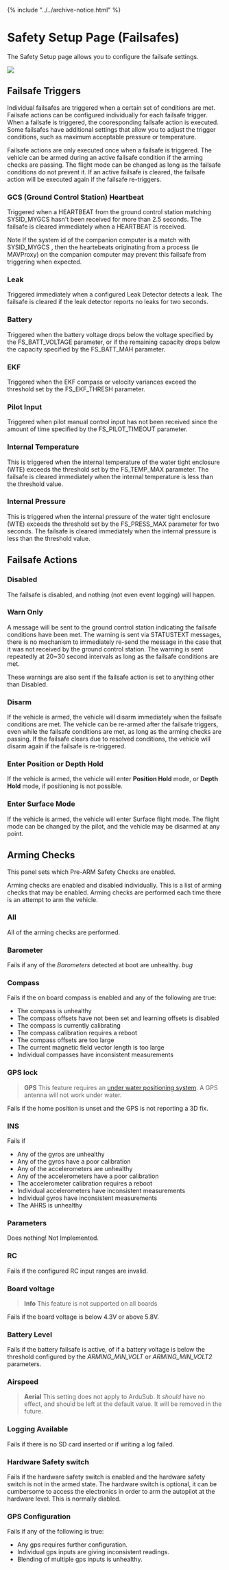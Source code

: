 {% include "../../archive-notice.html" %}

# Safety Setup Page (Failsafes)

The Safety Setup page allows you to configure the failsafe settings.

<img src="/images/reference/reference-ardusub-safety.png" class="img-responsive img-center" style="max-height:600px;">

## Failsafe Triggers

Individual failsafes are triggered when a certain set of conditions are met. Failsafe actions can be configured individually for each failsafe trigger. When a failsafe is triggered, the cooresponding failsafe action is executed. Some failsafes have additional settings that allow you to adjust the trigger conditions, such as maximum acceptable pressure or temperature.

Failsafe actions are only executed once when a failsafe is triggered. The vehicle can be armed during an active failsafe condition if the arming checks are passing. The flight mode can be changed as long as the failsafe conditions do not prevent it. If an active failsafe is cleared, the failsafe action will be executed again if the failsafe re-triggers.

### GCS (Ground Control Station) Heartbeat

Triggered when a HEARTBEAT from the ground control station matching SYSID_MYGCS hasn't been received for more than 2.5 seconds. The failsafe is cleared immediately when a HEARTBEAT is received.

Note If the system id of the companion computer is a match with SYSID_MYGCS , then the heartebeats originating from a process (ie MAVProxy) on the companion computer may prevent this failsafe from triggering when expected.

### Leak

Triggered immediately when a configured Leak Detector detects a leak. The failsafe is cleared if the leak detector reports no leaks for two seconds.

### Battery

Triggered when the battery voltage drops below the voltage specified by the FS_BATT_VOLTAGE parameter, or if the remaining capacity drops below the capacity specified by the FS_BATT_MAH parameter.

### EKF

Triggered when the EKF compass or velocity variances exceed the threshold set by the FS_EKF_THRESH parameter.

### Pilot Input

Triggered when pilot manual control input has not been received since the amount of time specified by the FS_PILOT_TIMEOUT parameter.

### Internal Temperature

This is triggered when the internal temperature of the water tight enclosure (WTE) exceeds the threshold set by the FS_TEMP_MAX parameter. The failsafe is cleared immediately when the internal temperature is less than the threshold value.

### Internal Pressure

This is triggered when the internal pressure of the water tight enclosure (WTE) exceeds the threshold set by the FS_PRESS_MAX parameter for two seconds. The failsafe is cleared immediately when the internal pressure is less than the threshold value.

## Failsafe Actions

### Disabled

The failsafe is disabled, and nothing (not even event logging) will happen.

### Warn Only

A message will be sent to the ground control station indicating the failsafe conditions have been met. The warning is sent via STATUSTEXT messages, there is no mechanism to immediately re-send the message in the case that it was not received by the ground control station. The warning is sent repeatedly at 20~30 second intervals as long as the failsafe conditions are met.

These warnings are also sent if the failsafe action is set to anything other than Disabled.

### Disarm

If the vehicle is armed, the vehicle will disarm immediately when the failsafe conditions are met. The vehicle can be re-armed after the failsafe triggers, even while the failsafe conditions are met, as long as the arming checks are passing. If the failsafe clears due to resolved conditions, the vehicle will disarm again if the failsafe is re-triggered.

### Enter Position or Depth Hold

If the vehicle is armed, the vehicle will enter **Position Hold** mode, or **Depth Hold** mode, if positioning is not possible.

### Enter Surface Mode

If the vehicle is armed, the vehicle will enter Surface flight mode. The flight mode can be changed by the pilot, and the vehicle may be disarmed at any point.

## Arming Checks

This panel sets which Pre-ARM Safety Checks are enabled.

Arming checks are enabled and disabled individually. This is a list of arming checks that may be enabled. Arming checks are performed each time there is an attempt to arm the vehicle.

### All

All of the arming checks are performed.

### Barometer

Fails if any of the *Barometers* detected at boot are unhealthy. *bug*

### Compass

Fails if the on board compass is enabled and any of the following are true:
- The compass is unhealthy
- The compass offsets have not been set and learning offsets is disabled
- The compass is currently calibrating
- The compass calibration requires a reboot
- The compass offsets are too large
- The current magnetic field vector length is too large
- Individual compasses have inconsistent measurements

### GPS lock

> **GPS** This feature requires an [under water positioning system](/introduction/hardware-options/additional-peripheral-devices/underwater-positioning.md). A GPS antenna will not work under water.

Fails if the home position is unset and the GPS is not reporting a 3D fix.

### INS

Fails if 
- Any of the gyros are unhealthy
- Any of the gyros have a poor calibration
- Any of the accelerometers are unhealthy
- Any of the accelerometers have a poor calibration
- The accelerometer calibration requires a reboot
- Individual accelerometers have inconsistent measurements
- Individual gyros have inconsistent measurements
- The AHRS is unhealthy

### Parameters

Does nothing! Not Implemented.

### RC

Fails if the configured RC input ranges are invalid.

### Board voltage

> **Info** This feature is not supported on all boards

Fails if the board voltage is below 4.3V or above 5.8V.

### Battery Level

Fails if the battery failsafe is active, of if a battery voltage is below the threshold configured by the *ARMING_MIN_VOLT* or *ARMING_MIN_VOLT2* parameters.

### Airspeed

> **Aerial** This setting does not apply to ArduSub. It <em>should</em> have no effect, and should be left at the default value. It will be removed in the future.

### Logging Available

Fails if there is no SD card inserted or if writing a log failed.

### Hardware Safety switch

Fails if the hardware safety switch is enabled and the hardware safety switch is not in the armed state. The hardware switch is optional, it can be cumbersome to access the electronics in order to arm the autopilot at the hardware level. This is normally diabled.

### GPS Configuration

Fails if any of the following is true:
- Any gps requires further configuration.
- Individual gps inputs are giving inconsistent readings.
- Blending of multiple gps inputs is unhealthy.

